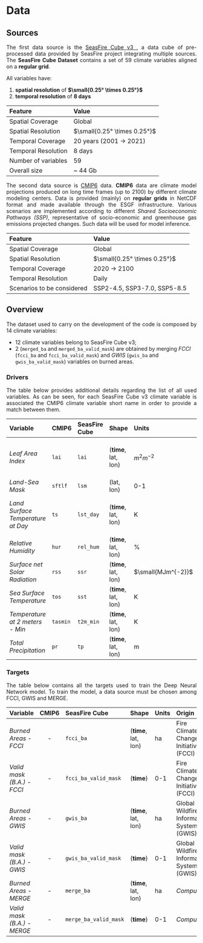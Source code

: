 # Data

## Sources

<p align="justify"> The first data source is the <a href="https://zenodo.org/records/8055879"> SeasFire Cube v3 </a>, a data cube of pre-processed data provided by SeasFire project integrating multiple sources. The <b>SeasFire Cube Dataset</b> contains a set of 59 climate variables aligned on a <b>regular grid</b>.</p>

All variables have:

1. **spatial resolution** of  **$\small{0.25° \times 0.25°}$**
1. **temporal resolution** of **8 days**

|                Feature             |            Value             |
|                :--                 |             :--              |
|          Spatial Coverage          |            Global            |
|         Spatial Resolution         | $\small{0.25° \times 0.25°}$ |
|         Temporal Coverage          | 20 years (2001 &rarr; 2021)  |
|        Temporal Resolution         |            8 days            |
|        Number of variables         |              59              |
|          Overall size              |           ~ 44 Gb            |

<p align="justify"> The second data source is <a href="https://esgf-node.llnl.gov/projects/cmip6/">CMIP6</a> data. <b>CMIP6</b> data are climate model projections produced on long time frames (up to 2100) by different climate modeling centers. Data is provided (mainly) on <b>regular grids</b> in NetCDF format and made available through the ESGF infrastructure. Various scenarios are implemented according to different <i>Shared Socioeconomic Pathways (SSP)</i>, representative of socio-economic and greenhouse gas emissions projected changes. Such data will be used for model inference.</p>

|                Feature             |            Value             |
|                :--                 |             :--              |
|          Spatial Coverage          |            Global            |
|         Spatial Resolution         | $\small{0.25° \times 0.25°}$ |
|         Temporal Coverage          |      2020 &rarr; 2100        |
|        Temporal Resolution         |            Daily             |
|     Scenarios to be considered     | SSP2-4.5, SSP3-7.0, SSP5-8.5 |

## Overview

<p align="justify"> The dataset used to carry on the development of the code is composed by 14 climate variables: </p>

- 12 climate variables belong to SeasFire Cube v3;
- 2 (`merged_ba` and `merged_ba_valid_mask`) are obtained by merging _FCCI_ (`fcci_ba` and `fcci_ba_valid_mask`) and _GWIS_ (`gwis_ba` and `gwis_ba_valid_mask`) variables on burned areas.

### Drivers

<p align="justify"> The table below provides additional details regarding the list of all used variables. As can be seen, for each SeasFire Cube v3 climate variable is associated the CMIP6 climate variable short name in order to provide a match between them.</p>

| Variable | CMIP6 | SeasFire Cube | Shape | Units |  Origin |
| :--- | :--- | :--- | :--- | :--- |  :--- |
| _Leaf Area Index_ | `lai` | `lai` | (**time**, lat, lon) | $\textit{m}^2 \textit{m}^{-2}$ | Nasa MODIS MOD11C1, MOD13C1, MCD15A2 |
| _Land-Sea Mask_ | `sftlf` | `lsm` | (lat, lon) | 0-1 | ERA5 |
| _Land Surface Temperature at Day_ | `ts` | `lst_day` | (**time**, lat, lon) | K | Nasa MODIS MOD11C1, MOD13C1, MCD15A2 |
| _Relative Humidity_ | `hur` | `rel_hum` | (**time**, lat, lon) | % | ERA5 |
| _Surface net Solar Radiation_ | `rss` | `ssr` | (**time**, lat, lon) | $\small{MJm^{-2}}$  |ERA5 |
| _Sea Surface Temperature_ | `tos` | `sst` | (**time**, lat, lon) | K | ERA5 |
| _Temperature at 2 meters - Min_ | `tasmin` | `t2m_min` | (**time**, lat, lon) | K | ERA5 |
| _Total Precipitation_ | `pr` | `tp` | (**time**, lat, lon) | m | ERA5 |

### Targets

<p align="justify"> The table below contains all the targets used to train the Deep Neural Network model. To train the model, a data source must be chosen among FCCI, GWIS and MERGE.</p>

| Variable | CMIP6 | SeasFire Cube | Shape | Units | Origin |
| :--- | :---: | :--- | :--- | :--- | :--- |
| _Burned Areas - FCCI_ | - | `fcci_ba` | (**time**, lat, lon) | ha | Fire Climate Change Initiative (FCCI) |
| _Valid mask (B.A.) - FCCI_ | - | `fcci_ba_valid_mask` | (**time**) | 0-1 | Fire Climate Change Initiative (FCCI) |
| _Burned Areas - GWIS_ | - | `gwis_ba` | (**time**, lat, lon) | ha | Global Wildfire Information System  (GWIS) |
| _Valid mask (B.A.) - GWIS_ | - | `gwis_ba_valid_mask` | (**time**) | 0-1 | Global Wildfire Information System  (GWIS) |
| _Burned Areas - MERGE_ | - | `merge_ba` | (**time**, lat, lon) | ha | _Computed_ |
| _Valid mask (B.A.) - MERGE_ | - | `merge_ba_valid_mask` | (**time**) | 0-1| _Computed_ |
